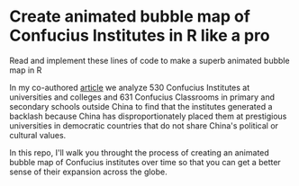 # Create animated bubble map of Confucius Institutes in R like a pro

Read and implement these lines of code to make a superb animated bubble map in R

In my co-authored [article](https://www.tandfonline.com/doi/full/10.1080/09668136.2020.1785397) we analyze 530 Confucius Institutes at universities and
colleges and 631 Confucius Classrooms in primary and secondary schools outside China to find that the institutes generated a backlash because China has disproportionately placed them at prestigious universities in democratic countries that do not share China's political or cultural values.

In this repo, I'll walk you throught the process of creating an animated bubble map of Confucius institutes over time so that you can get a better sense of their expansion across the globe.

